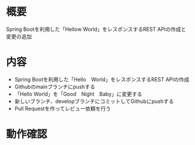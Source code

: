 # 概要
Spring Bootを利用した「Hellow World」をレスポンスするREST APIの作成と変更の追加
# 内容
- Spring Bootを利用した「Hello　World」をレスポンスするREST APIの作成
- Githubのmainブランチにpushする
- 「Hello World」を「Good　Night　Baby」に変更する
- 新しいブランチ、developブランチにコミットしてGithubにpushする
- Pull Requestを作ってレビュー依頼を行う
# 動作確認